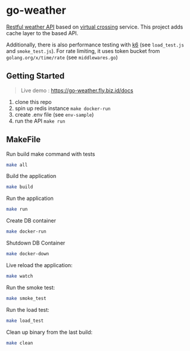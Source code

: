 # go-weather

[Restful weather API](https://roadmap.sh/projects/weather-api-wrapper-service) based on [virtual crossing](https://www.visualcrossing.com/) service. This project adds cache layer to the based API.

Additionally, there is also performance testing with [k6](https://grafana.com/docs/k6/latest/) (see `load_test.js` and `smoke_test.js`).
For rate limiting, it uses token bucket from `golang.org/x/time/rate` (see `middlewares.go`)

## Getting Started

> Live demo : https://go-weather.fly.biz.id/docs

1. clone this repo
2. spin up redis instance `make docker-run`
3. create .env file (see `env-sample`)
4. run the API `make run`

## MakeFile

Run build make command with tests

```bash
make all
```

Build the application

```bash
make build
```

Run the application

```bash
make run
```

Create DB container

```bash
make docker-run
```

Shutdown DB Container

```bash
make docker-down
```

Live reload the application:

```bash
make watch
```

Run the smoke test:

```bash
make smoke_test
```

Run the load test:

```bash
make load_test
```

Clean up binary from the last build:

```bash
make clean
```
